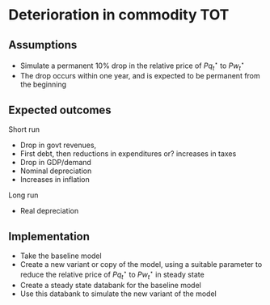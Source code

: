 # Deterioration in commodity TOT

## Assumptions

* Simulate a permanent 10% drop in the relative price of $Pq_t^\star$ to $Pw_t^\star$ 
* The drop occurs within one year, and is expected to be permanent from the beginning

## Expected outcomes

Short run
* Drop in govt revenues,
* First debt, then reductions in expenditures or? increases in taxes
* Drop in GDP/demand
* Nominal depreciation
* Increases in inflation

Long run
* Real depreciation


## Implementation

* Take the baseline model
* Create a new variant or copy of the model, using a suitable parameter to reduce the relative price of $Pq_t^\star$ to $Pw_t^\star$ in steady state
* Create a steady state databank for the baseline model
* Use this databank to simulate the new variant of the model

